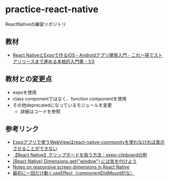 # practice-react-native

ReactNativeの練習リポジトリ

## 教材

- [React NativeとExpoで作るiOS・Androidアプリ開発入門 - これ一冊でストアリリースまで進める本格的入門書 - 1/3](https://www.amazon.co.jp/React-Native%E3%81%A8Expo%E3%81%A7%E4%BD%9C%E3%82%8BiOS%E3%83%BBAndroid%E3%82%A2%E3%83%97%E3%83%AA%E9%96%8B%E7%99%BA%E5%85%A5%E9%96%80-%E3%81%93%E3%82%8C%E4%B8%80%E5%86%8A%E3%81%A7%E3%82%B9%E3%83%88%E3%82%A2%E3%83%AA%E3%83%AA%E3%83%BC%E3%82%B9%E3%81%BE%E3%81%A7%E9%80%B2%E3%82%81%E3%82%8B%E6%9C%AC%E6%A0%BC%E7%9A%84%E5%85%A5%E9%96%80%E6%9B%B8-1-3-ebook/dp/B07L95K78R/ref=sr_1_3?__mk_ja_JP=%E3%82%AB%E3%82%BF%E3%82%AB%E3%83%8A&dchild=1&keywords=react+native&qid=1615387941&s=digital-text&sr=1-3)

## 教材との変更点

- expoを使用
- class componentではなく、function componentを使用
- その他deprecatedになっているモジュールを変更
    - 詳細はコードを参照

## 参考リンク

- [Expoアプリで使うWebViewはreact-native-communityを使わなければ表示させることができない](https://blog.naoshihoshi.com/entry/2020/03/26/123000)
- [【React Native】クリップボードを扱う方法｜expo-clipboardの例](https://blog-and-destroy.com/35123)
- [[React Native] Dimensions.get("window") には気を付けよう
](https://zenn.dev/tasugi/articles/0814f06b514eed)
- [Notes on responsive screen dimensions in React Native](https://blog.aamnah.com/react/responsive-screen-dimensions-react-native)
- [最初に一回だけ動くuseEffect（componentDidMount的な）](https://qiita.com/sijiaoh/items/95aba67e589515a06b31)